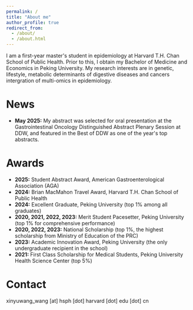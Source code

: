 ```yaml
---
permalink: /
title: "About me"
author_profile: true
redirect_from: 
  - /about/
  - /about.html
---
```


I am a first-year master's student in epidemiology at Harvard T.H. Chan School of Public Health. Prior to this, I obtain my Bachelor of Medicine and Economics in Peking University. My research interests are in genetic, lifestyle, metabolic determinants of digestive diseases and cancers intergration of multi-omics in epidemiology.

News
======
* **May 2025:** My abstract was selected for oral presentation at the Gastrointestinal Oncology Distinguished Abstract Plenary Session at DDW, and featured in the Best of DDW as one of the year's top abstracts.

Awards
======
* **2025:** Student Abstract Award, American Gastroenterological Association (AGA)
* **2024:** Brian MacMahon Travel Award, Harvard T.H. Chan School of Public Health
* **2024:** Excellent Graduate, Peking University (top 1% among all graduates)
* **2020, 2021, 2022, 2023:** Merit Student Pacesetter, Peking University (top 1% for comprehensive performance)
* **2020, 2022, 2023:** National Scholarship (top 1%, the highest scholarship from Ministry of Education of the PRC)
* **2023:** Academic Innovation Award, Peking University (the only undergraduate recipient in the school)
* **2021:** First Class Scholarship for Medical Students, Peking University Health Science Center (top 5%)

Contact
======
xinyuwang_wang [at] hsph [dot] harvard [dot] edu [dot] cn

